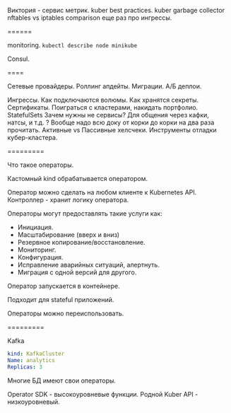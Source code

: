 Виктория - сервис метрик.
kuber best practices.
kuber garbage collector
nftables vs iptables comparison
еще раз про ингрессы.



======



monitoring. `kubectl describe node minikube`


Consul.



====

Сетевые провайдеры.
Роллинг апдейты.
Миграции.
А/Б деплои.

Ингрессы.
Как подключаются волюмы.
Как хранятся секреты.
Сертификаты.
Поиграться с кластерами, накидать портфолио.
StatefulSets
Зачем нужны не сервисы? Для общения через кафки, натсы, и т.д. ?
Вообще надо всю доку от корки до корки на два раза прочитать.
Активные vs Пассивные хелсчеки.
Инструменты отладки кубер-кластера.

=========



Что такое операторы.

Кастомный kind обрабатывается оператором.

Оператор можно сделать на любом клиенте к Kubernetes API.
Контроллер - хранит логику оператора.

Операторы могут предоставлять такие услуги как:
* Инициация.
* Масштабирование (вверх и вниз)
* Резервное копирование/восстановление.
* Мониторинг.
* Конфигурация.
* Исправление аварийных ситуаций, алертнуть.
* Миграция с одной версий для другого.

Оператор запускается в контейнере.

Подходит для stateful приложений.

Операторы можно переиспользовать.

=========

Kafka

```yaml
kind: KafkaCluster
Name: analytics
Replicas: 3
```

Многие БД имеют свои операторы.

Operator SDK - высокоуровневые функции.
Родной Kuber API - низкоуровневый.





